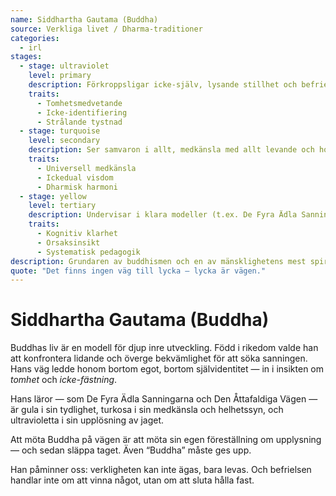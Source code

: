 ```yaml
---
name: Siddhartha Gautama (Buddha)
source: Verkliga livet / Dharma-traditioner
categories:
  - irl
stages:
  - stage: ultraviolet
    level: primary
    description: Förkroppsligar icke-själv, lysande stillhet och befrielse bortom dualitet
    traits:
      - Tomhetsmedvetande
      - Icke-identifiering
      - Strålande tystnad
  - stage: turquoise
    level: secondary
    description: Ser samvaron i allt, medkänsla med allt levande och holistisk befrielse från lidande
    traits:
      - Universell medkänsla
      - Ickedual visdom
      - Dharmisk harmoni
  - stage: yellow
    level: tertiary
    description: Undervisar i klara modeller (t.ex. De Fyra Ädla Sanningarna) och strukturerad transformation
    traits:
      - Kognitiv klarhet
      - Orsaksinsikt
      - Systematisk pedagogik
description: Grundaren av buddhismen och en av mänsklighetens mest spiraltranscendenta gestalter — en förkroppsligad närvaro av medkänsla och icke-själv.
quote: "Det finns ingen väg till lycka — lycka är vägen."
---
```

# Siddhartha Gautama (Buddha)

Buddhas liv är en modell för djup inre utveckling. Född i rikedom valde han att konfrontera lidande och överge bekvämlighet för att söka sanningen. Hans väg ledde honom bortom egot, bortom självidentitet — in i insikten om *tomhet* och *icke-fästning*.

Hans läror — som De Fyra Ädla Sanningarna och Den Åttafaldiga Vägen — är gula i sin tydlighet, turkosa i sin medkänsla och helhetssyn, och ultravioletta i sin upplösning av jaget.

Att möta Buddha på vägen är att möta sin egen föreställning om upplysning — och sedan släppa taget. Även “Buddha” måste ges upp.

Han påminner oss: verkligheten kan inte ägas, bara levas. Och befrielsen handlar inte om att vinna något, utan om att sluta hålla fast.

